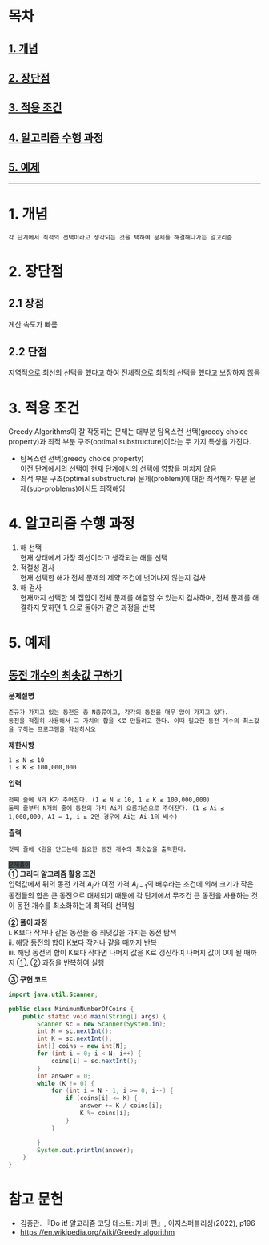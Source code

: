 # 목차
## [1. 개념](#1-개념)
## [2. 장단점](#2-장단점)
## [3. 적용 조건](#3-적용-조건)
## [4. 알고리즘 수행 과정](#4-알고리즘-수행-과정)
## [5. 예제](#5-예제)
---
# 1. 개념
    각 단계에서 최적의 선택이라고 생각되는 것을 택하여 문제를 해결해나가는 알고리즘
# 2. 장단점
## 2.1 장점
계산 속도가 빠름
## 2.2 단점
지역적으로 최선의 선택을 했다고 하여 전체적으로 최적의 선택을 했다고 보장하지 않음
# 3. 적용 조건
Greedy Algorithms이 잘 작동하는 문제는 대부분 탐욕스런 선택(greedy choice property)과 최적 부분 구조(optimal substructure)이라는 두 가지 특성을 가진다.
- 탐욕스런 선택(greedy choice property)  
이전 단계에서의 선택이 현재 단계에서의 선택에 영향을 미치지 않음
- 최적 부분 구조(optimal substructure)
문제(problem)에 대한 최적해가 부분 문제(sub-problems)에서도 최적해임
# 4. 알고리즘 수행 과정
1. 해 선택  
현재 상태에서 가장 최선이라고 생각되는 해를 선택
2. 적절성 검사  
현재 선택한 해가 전체 문제의 제약 조건에 벗어나지 않는지 검사
3. 해 검사  
현재까지 선택한 해 집합이 전체 문제를 해결할 수 있는지 검사하며, 전체 문제를 해결하지 못하면 1. 으로 돌아가 같은 과정을 반복
# 5. 예제
## [동전 개수의 최솟값 구하기](https://www.acmicpc.net/problem/11047)
**문제설명**  
~~~
준규가 가지고 있는 동전은 총 N종류이고, 각각의 동전을 매우 많이 가지고 있다.
동전을 적절히 사용해서 그 가치의 합을 K로 만들려고 한다. 이때 필요한 동전 개수의 최소값을 구하는 프로그램을 작성하시오
~~~
**제한사항**  
~~~
1 ≤ N ≤ 10
1 ≤ K ≤ 100,000,000  
~~~
**입력**
~~~
첫째 줄에 N과 K가 주어진다. (1 ≤ N ≤ 10, 1 ≤ K ≤ 100,000,000)
둘째 줄부터 N개의 줄에 동전의 가치 Ai가 오름차순으로 주어진다. (1 ≤ Ai ≤ 1,000,000, A1 = 1, i ≥ 2인 경우에 Ai는 Ai-1의 배수)
~~~
**출력**
~~~
첫째 줄에 K원을 만드는데 필요한 동전 개수의 최솟값을 출력한다.
~~~
<code style="background-color:#4D5357;">문제풀이</code>  
**① 그리디 알고리즘 활용 조건**  
입력값에서 뒤의 동전 가격 $A_i$가 이전 가격 $A_{i-1}$의 배수라는 조건에 의해 크기가 작은 동전들의 합은 큰 동전으로 대체되기 때문에 각 단계에서 무조건 큰 동전을 사용하는 것이 동전 개수를 최소화하는데 최적의 선택임  

**② 풀이 과정**  
i. K보다 작거나 같은 동전들 중 최댓값을 가지는 동전 탐색  
ii. 해당 동전의 합이 K보다 작거나 같을 때까지 반복  
iii. 해당 동전의 합이 K보다 작다면 나머지 값을 K로 갱신하여 나머지 값이 0이 될 때까지 ①, ② 과정을 반복하여 실행  

**③ 구현 코드**  

```java
import java.util.Scanner;

public class MinimumNumberOfCoins {
    public static void main(String[] args) {
        Scanner sc = new Scanner(System.in);
        int N = sc.nextInt();
        int K = sc.nextInt();
        int[] coins = new int[N];
        for (int i = 0; i < N; i++) {
            coins[i] = sc.nextInt();
        }
        int answer = 0;
        while (K != 0) {
            for (int i = N - 1; i >= 0; i--) {
                if (coins[i] <= K) {
                    answer += K / coins[i];
                    K %= coins[i];
                }
            }

        }
        System.out.println(answer);
    }
}
```

# 참고 문헌
- 김종관. 『Do it! 알고리즘 코딩 테스트: 자바 편』, 이지스퍼블리싱(2022), p196
- https://en.wikipedia.org/wiki/Greedy_algorithm